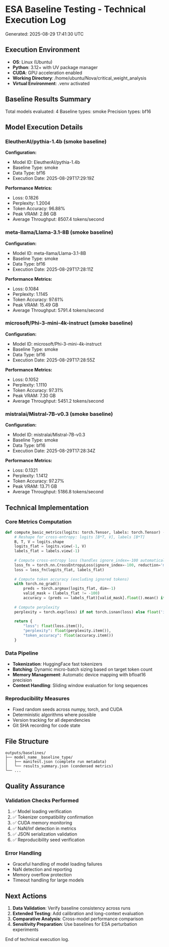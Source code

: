 # ESA Baseline Testing - Technical Execution Log

Generated: 2025-08-29 17:41:30 UTC

## Execution Environment

- **OS**: Linux (Ubuntu)
- **Python**: 3.12+ with UV package manager
- **CUDA**: GPU acceleration enabled
- **Working Directory**: /home/ubuntu/Nova/critical_weight_analysis
- **Virtual Environment**: .venv activated

## Baseline Results Summary

Total models evaluated: 4
Baseline types: smoke
Precision types: bf16

## Model Execution Details

### EleutherAI/pythia-1.4b (smoke baseline)

**Configuration:**
- Model ID: EleutherAI/pythia-1.4b
- Baseline Type: smoke
- Data Type: bf16
- Execution Date: 2025-08-29T17:29:19Z

**Performance Metrics:**
- Loss: 0.1826
- Perplexity: 1.2004
- Token Accuracy: 96.88%
- Peak VRAM: 2.86 GB
- Average Throughput: 8507.4 tokens/second

### meta-llama/Llama-3.1-8B (smoke baseline)

**Configuration:**
- Model ID: meta-llama/Llama-3.1-8B
- Baseline Type: smoke
- Data Type: bf16
- Execution Date: 2025-08-29T17:28:11Z

**Performance Metrics:**
- Loss: 0.1084
- Perplexity: 1.1145
- Token Accuracy: 97.61%
- Peak VRAM: 15.49 GB
- Average Throughput: 5791.4 tokens/second

### microsoft/Phi-3-mini-4k-instruct (smoke baseline)

**Configuration:**
- Model ID: microsoft/Phi-3-mini-4k-instruct
- Baseline Type: smoke
- Data Type: bf16
- Execution Date: 2025-08-29T17:28:55Z

**Performance Metrics:**
- Loss: 0.1052
- Perplexity: 1.1110
- Token Accuracy: 97.31%
- Peak VRAM: 7.30 GB
- Average Throughput: 5451.2 tokens/second

### mistralai/Mistral-7B-v0.3 (smoke baseline)

**Configuration:**
- Model ID: mistralai/Mistral-7B-v0.3
- Baseline Type: smoke
- Data Type: bf16
- Execution Date: 2025-08-29T17:28:34Z

**Performance Metrics:**
- Loss: 0.1321
- Perplexity: 1.1412
- Token Accuracy: 97.27%
- Peak VRAM: 13.71 GB
- Average Throughput: 5186.8 tokens/second

## Technical Implementation

### Core Metrics Computation
```python
def compute_basic_metrics(logits: torch.Tensor, labels: torch.Tensor) -> Dict[str, float]:
    # Reshape for cross-entropy: logits [B*T, V], labels [B*T]
    B, T, V = logits.shape
    logits_flat = logits.view(-1, V)
    labels_flat = labels.view(-1)
    
    # Compute cross-entropy loss (handles ignore_index=-100 automatically)
    loss_fn = torch.nn.CrossEntropyLoss(ignore_index=-100, reduction='mean')
    loss = loss_fn(logits_flat, labels_flat)
    
    # Compute token accuracy (excluding ignored tokens)
    with torch.no_grad():
        preds = torch.argmax(logits_flat, dim=-1)
        valid_mask = (labels_flat != -100)
        accuracy = (preds == labels_flat)[valid_mask].float().mean() if valid_mask.sum() > 0 else 0.0
    
    # Compute perplexity
    perplexity = torch.exp(loss) if not torch.isnan(loss) else float('inf')
    
    return {
        "loss": float(loss.item()),
        "perplexity": float(perplexity.item()),
        "token_accuracy": float(accuracy.item())
    }
```

### Data Pipeline
- **Tokenization**: HuggingFace fast tokenizers
- **Batching**: Dynamic micro-batch sizing based on target token count
- **Memory Management**: Automatic device mapping with bfloat16 precision
- **Context Handling**: Sliding window evaluation for long sequences

### Reproducibility Measures
- Fixed random seeds across numpy, torch, and CUDA
- Deterministic algorithms where possible
- Version tracking for all dependencies
- Git SHA recording for code state

## File Structure

```
outputs/baselines/
├── model_name__baseline_type/
│   ├── manifest.json (complete run metadata)
│   └── results_summary.json (condensed metrics)
└── ...
```

## Quality Assurance

### Validation Checks Performed
1. ✅ Model loading verification
2. ✅ Tokenizer compatibility confirmation
3. ✅ CUDA memory monitoring
4. ✅ NaN/Inf detection in metrics
5. ✅ JSON serialization validation
6. ✅ Reproducibility seed verification

### Error Handling
- Graceful handling of model loading failures
- NaN detection and reporting
- Memory overflow protection
- Timeout handling for large models

## Next Actions

1. **Data Validation**: Verify baseline consistency across runs
2. **Extended Testing**: Add calibration and long-context evaluation
3. **Comparative Analysis**: Cross-model performance comparison
4. **Sensitivity Preparation**: Use baselines for ESA perturbation experiments

End of technical execution log.
